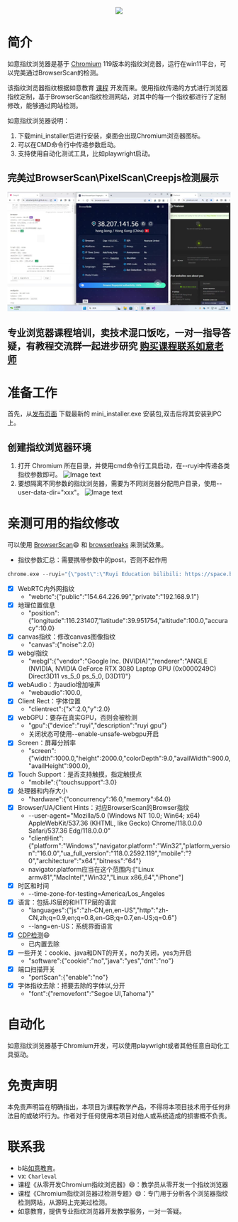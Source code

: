 <p align="center">
  <img src="assets/logo.png">
</p>

# 简介
如意指纹浏览器是基于 [Chromium](https://dev.chromium.org) 119版本的指纹浏览器，运行在win11平台，可以完美通过BrowserScan的检测。

该指纹浏览器指纹根据如意教育 [课程](https://space.bilibili.com/172381477) 开发而来。使用指纹传递的方式进行浏览器指纹定制，基于BrowserScan指纹检测网站，对其中的每一个指纹都进行了定制修改，能够通过网站检测。

如意指纹浏览器说明：

1. 下载mini_installer后进行安装，桌面会出现Chromium浏览器图标。
2. 可以在CMD命令行中传递参数启动。
3. 支持使用自动化测试工具，比如playwright启动。

## 完美过BrowserScan\PixelScan\Creepjs检测展示
![Image text](assets/fp.jpg)
## 专业浏览器课程培训，卖技术混口饭吃，一对一指导答疑，有教程交流群一起进步研究 [购买课程联系如意老师](https://space.bilibili.com/172381477)

# 准备工作
首先，从[发布页面]() 下载最新的 mini_installer.exe 安装包,双击后将其安装到PC上。

## 创建指纹浏览器环境
1. 打开 Chromium 所在目录，并使用cmd命令行工具启动，在--ruyi中传递各类指纹参数即可。
![Image text](assets/use.png)
2. 要想隔离不同参数的指纹浏览器，需要为不同浏览器分配用户目录，使用--user-data-dir="xxx"。
![Image text](assets/use2.png)


# 亲测可用的指纹修改
可以使用 [BrowserScan](https://www.browserscan.net/)<td>😄</td> 和 [browserleaks](https://browserleaks.com/) 来测试效果。
- 指纹参数汇总：需要携带参数中的post，否则不起作用
```python
chrome.exe --ruyi="{\"post\":\"Ruyi Education bilibili: https://space.bilibili.com/172381477\",\"portScan\":{\"enable\":\"no\"},\"canvas\":{\"noise\":2.0},\"webrtc\":{\"public\":\"154.64.226.99\",\"private\":\"192.168.9.1\"},\"position\":{\"longitude\":116.231407,\"latitude\":39.951754,\"altitude\":100.0,\"accuracy\":10.0},\"webgl\":{\"vendor\":\"Google Inc. (NVIDIA)\",\"renderer\":\"ANGLE (NVIDIA, NVIDIA GeForce RTX 3080 Laptop GPU (0x0000249C) Direct3D11 vs_5_0 ps_5_0, D3D11)\"},\"gpu\":{\"device\":\"ruyi\",\"description\":\"ruyi gpu\"},\"webaudio\":100.0,\"clientrect\":{\"x\":2.0,\"y\":2.0},\"screen\":{\"width\":1000.0,\"height\":2000.0,\"colorDepth\":9.0,\"availWidth\":900.0,\"availHeight\":900.0},\"mobile\":{\"touchsupport\":3.0},\"hardware\":{\"concurrency\":16.0,\"memory\":64.0},\"clientHint\":{\"platform\":\"Windows\",\"navigator.platform\":\"Win32\",\"platform_version\":\"16.0.0\",\"ua_full_version\":\"118.0.2592.119\",\"mobile\":\"?0\",\"architecture\":\"x64\",\"bitness\":\"64\"},\"languages\":{\"js\":\"zh-CN,en,en-US\",\"http\":\"zh-CN,zh;q=0.9,en;q=0.8,en-GB;q=0.7,en-US;q=0.6\"},\"software\":{\"cookie\":\"no\",\"java\":\"yes\",\"dnt\":\"no\"},\"font\":{\"removefont\":\"Segoe UI,Tahoma\"}}"   --user-agent="Mozilla/5.0 (Windows NT 10.0; Win64; x64) AppleWebKit/537.36 (KHTML, like Gecko) Chrome/118.0.0.0 Safari/537.36 Edg/118.0.0.0"  --lang=en-US  --time-zone-for-testing=America/Los_Angeles  --user-data-dir="C:/user2"
```

- [x] WebRTC内外网指纹
  - \"webrtc\":{\"public\":\"154.64.226.99\",\"private\":\"192.168.9.1\"}
- [x] 地理位置信息
  - \"position\":{\"longitude\":116.231407,\"latitude\":39.951754,\"altitude\":100.0,\"accuracy\":10.0}
- [x] canvas指纹：修改canvas图像指纹
  - \"canvas\":{\"noise\":2.0}
- [x] webgl指纹
  - \"webgl\":{\"vendor\":\"Google Inc. (NVIDIA)\",\"renderer\":\"ANGLE (NVIDIA, NVIDIA GeForce RTX 3080 Laptop GPU (0x0000249C) Direct3D11 vs_5_0 ps_5_0, D3D11)\"}
- [x] webAudio：为audio增加噪声
  - \"webaudio\":100.0,
- [x] Client Rect：字体位置
  - \"clientrect\":{\"x\":2.0,\"y\":2.0}
- [x] webGPU：要存在真实GPU，否则会被检测
  - \"gpu\":{\"device\":\"ruyi\",\"description\":\"ruyi gpu\"}
  - 关闭状态可使用--enable-unsafe-webgpu开启
- [x] Screen：屏幕分辨率
  - \"screen\":{\"width\":1000.0,\"height\":2000.0,\"colorDepth\":9.0,\"availWidth\":900.0,\"availHeight\":900.0},
- [x] Touch Support：是否支持触摸，指定触摸点
  - \"mobile\":{\"touchsupport\":3.0}
- [x] 处理器和内存大小
  - \"hardware\":{\"concurrency\":16.0,\"memory\":64.0}
- [x] Browser/UA/Client Hints：对应BrowserScan的Browser指纹
  - --user-agent="Mozilla/5.0 (Windows NT 10.0; Win64; x64) AppleWebKit/537.36 (KHTML, like Gecko) Chrome/118.0.0.0 Safari/537.36 Edg/118.0.0.0" 
  - \"clientHint\":{\"platform\":\"Windows\",\"navigator.platform\":\"Win32\",\"platform_version\":\"16.0.0\",\"ua_full_version\":\"118.0.2592.119\",\"mobile\":\"?0\",\"architecture\":\"x64\",\"bitness\":\"64\"}
  - navigator.platform应当在这个范围内:["Linux armv81","MacIntel","Win32","Linux x86_64","iPhone"]
- [x] 时区和时间
  -  --time-zone-for-testing=America/Los_Angeles
- [x] 语言：包括JS层的和HTTP层的语言
  - "languages\":{\"js\":\"zh-CN,en,en-US\",\"http\":\"zh-CN,zh;q=0.9,en;q=0.8,en-GB;q=0.7,en-US;q=0.6\"}
  - --lang=en-US：系统界面语言
- [x] [CDP检测](https://www.browserscan.net/bot-detection)<td>😄</td>
  - 已内置去除
- [x] 一些开关：cookie、java和DNT的开关，no为关闭，yes为开启
  - \"software\":{\"cookie\":\"no\",\"java\":\"yes\",\"dnt\":\"no\"}
- [x] 端口扫描开关
  - \"portScan\":{\"enable\":\"no\"}
- [x] 字体指纹去除：把要去除的字体以,分开
  - \"font\":{\"removefont\":\"Segoe UI,Tahoma\"}"

# 自动化
如意指纹浏览器基于Chromium开发，可以使用playwright或者其他任意自动化工具驱动。 

# 免责声明
本免责声明旨在明确指出，本项目为课程教学产品，不得将本项目技术用于任何非法目的或破坏行为。作者对于任何使用本项目对他人或系统造成的损害概不负责。

# 联系我
- b站[如意教育](https://space.bilibili.com/172381477)。
- vx: `Charleval`
- 课程《从零开发Chromium指纹浏览器》<td>😄</td>：教学员从零开发一个指纹浏览器
- 课程《Chromium指纹浏览器过检测专题》<td>😄</td>：专门用于分析各个浏览器指纹检测网站，从源码上完美过检测。
- 如意教育，提供专业指纹浏览器开发教学服务，一对一答疑。

